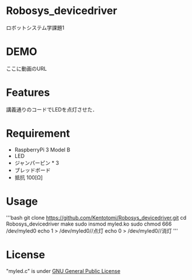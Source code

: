 # Robosys_devicedriver
ロボットシステム学課題1

# DEMO
ここに動画のURL

# Features
講義通りのコードでLEDを点灯させた．

# Requirement

- RaspberryPi 3 Model B
- LED
- ジャンパーピン * 3
- ブレッドボード
- 抵抗 100[Ω]

# Usage

'''bash
git clone https://github.com/Kentotomi/Robosys_devicedriver.git
cd Robosys_devicedriver
make
sudo insmod myled.ko
sudo chmod 666 /dev/myled0
echo 1 > /dev/myled0//点灯
echo 0 > /dev/myled0//消灯
'''
# License
"myled.c" is under [GNU General Public License](https://ja.wikipedia.org/wiki/GNU_General_Public_License)
